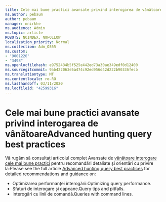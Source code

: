 ```yaml
---
title: Cele mai bune practici avansate privind interogarea de vânătoare
ms.author: pebaum
author: pebaum
manager: mnirkhe
ms.audience: Admin
ms.topic: article
ROBOTS: NOINDEX, NOFOLLOW
localization_priority: Normal
ms.collection: Adm_O365
ms.custom:
- "9001220"
- "3498"
ms.openlocfilehash: e9752434b5f525e442ed73a30ae349edf0d12400
ms.sourcegitcommit: 9ab422063e5a474c92ed956d42d222b90336fecb
ms.translationtype: MT
ms.contentlocale: ro-RO
ms.lasthandoff: 03/11/2020
ms.locfileid: "42599316"
---
```

# <a name="advanced-hunting-query-best-practices"></a><span data-ttu-id="d9021-102">Cele mai bune practici avansate privind interogarea de vânătoare</span><span class="sxs-lookup"><span data-stu-id="d9021-102">Advanced hunting query best practices</span></span>

<span data-ttu-id="d9021-103">Vă rugăm să consultați articolul complet Avansate de [vânătoare interogare cele mai bune practici](https://docs.microsoft.com/windows/security/threat-protection/microsoft-defender-atp/advanced-hunting-best-practices#optimize-query-performance) pentru recomandări detaliate și orientări cu privire la:</span><span class="sxs-lookup"><span data-stu-id="d9021-103">Please see the full article [Advanced hunting query best practices](https://docs.microsoft.com/windows/security/threat-protection/microsoft-defender-atp/advanced-hunting-best-practices#optimize-query-performance) for detailed recommendations and guidance on:</span></span>
- <span data-ttu-id="d9021-104">Optimizarea performanței interogării.</span><span class="sxs-lookup"><span data-stu-id="d9021-104">Optimizing query performance.</span></span>
- <span data-ttu-id="d9021-105">Sfaturi de interogare și capcane.</span><span class="sxs-lookup"><span data-stu-id="d9021-105">Query tips and pitfalls.</span></span>
- <span data-ttu-id="d9021-106">Interogări cu linii de comandă.</span><span class="sxs-lookup"><span data-stu-id="d9021-106">Queries with command lines.</span></span>


